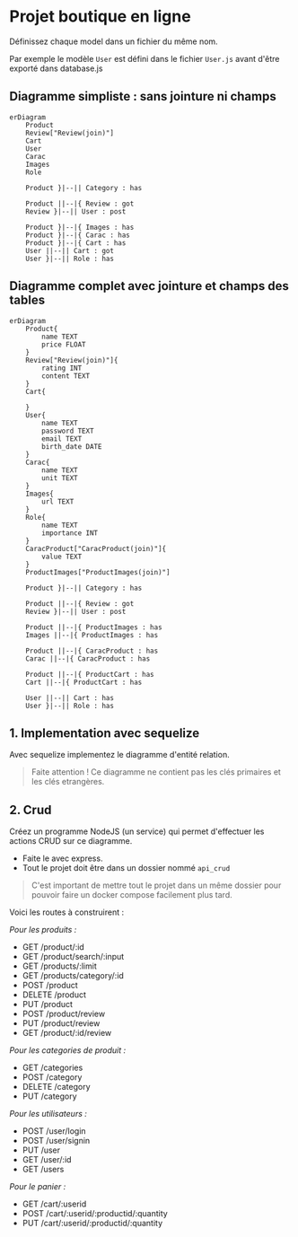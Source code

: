 # Projet boutique en ligne

Définissez chaque model dans un fichier du même nom.

Par exemple le modèle `User` est défini dans le fichier `User.js` avant d'être exporté dans database.js

## Diagramme simpliste : sans jointure ni champs
```mermaid
erDiagram
    Product
    Review["Review(join)"]
    Cart
    User
    Carac
    Images
    Role

    Product }|--|| Category : has

    Product ||--|{ Review : got
    Review }|--|| User : post

    Product }|--|{ Images : has
    Product }|--|{ Carac : has
    Product }|--|{ Cart : has
    User ||--|| Cart : got
    User }|--|| Role : has
```
## Diagramme complet avec jointure et champs des tables
```mermaid
erDiagram
    Product{
        name TEXT
        price FLOAT
    }
    Review["Review(join)"]{
        rating INT
        content TEXT
    }
    Cart{

    }
    User{
        name TEXT
        password TEXT
        email TEXT
        birth_date DATE
    }
    Carac{
        name TEXT
        unit TEXT
    }
    Images{
        url TEXT
    }
    Role{
        name TEXT
        importance INT
    }
    CaracProduct["CaracProduct(join)"]{
        value TEXT
    }
    ProductImages["ProductImages(join)"]
    
    Product }|--|| Category : has

    Product ||--|{ Review : got
    Review }|--|| User : post
    
    Product ||--|{ ProductImages : has
    Images ||--|{ ProductImages : has
    
    Product ||--|{ CaracProduct : has
    Carac ||--|{ CaracProduct : has
    
    Product ||--|{ ProductCart : has
    Cart ||--|{ ProductCart : has

    User ||--|| Cart : has
    User }|--|| Role : has
```
## 1. Implementation avec sequelize

Avec sequelize implementez le diagramme d'entité relation.
> Faite attention ! Ce diagramme ne contient pas les clés primaires et les clés etrangères.

## 2. Crud
Créez un programme NodeJS (un service) qui permet d'effectuer les actions CRUD sur ce diagramme.
- Faite le avec express.
- Tout le projet doit être dans un dossier nommé `api_crud`

> C'est important de mettre tout le projet dans un même dossier pour pouvoir faire un docker compose facilement plus tard.

Voici les routes à construirent :

*Pour les produits :*
- GET /product/:id
- GET /product/search/:input
- GET /products/:limit
- GET /products/category/:id
- POST /product
- DELETE /product
- PUT /product
- POST /product/review
- PUT /product/review
- GET /product/:id/review

*Pour les categories de produit :*
- GET /categories
- POST /category
- DELETE /category
- PUT /category

*Pour les utilisateurs :*
- POST /user/login
- POST /user/signin
- PUT /user
- GET /user/:id
- GET /users

*Pour le panier :*
- GET /cart/:userid
- POST /cart/:userid/:productid/:quantity
- PUT /cart/:userid/:productid/:quantity

